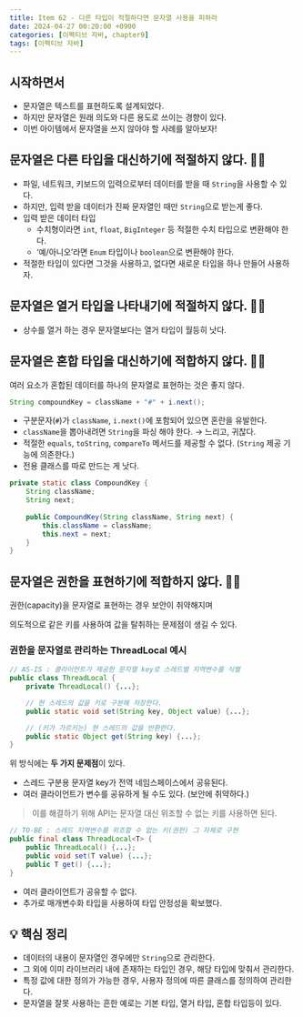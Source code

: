 ```yaml
---
title: Item 62 - 다른 타입이 적절하다면 문자열 사용을 피하라
date: 2024-04-27 00:20:00 +0900
categories: [이펙티브 자바, chapter9]
tags: [이펙티브 자바]
---
```


## **시작하면서**
- 문자열은 텍스트를 표현하도록 설계되었다.
- 하지만 문자열은 원래 의도와 다른 용도로 쓰이는 경향이 있다.
- 이번 아이템에서 문자열을 쓰지 않아야 할 사례를 알아보자!

## **문자열은 다른 타입을 대신하기에 적절하지 않다. 🙅‍♂️**

- 파일, 네트워크, 키보드의 입력으로부터 데이터를 받을 때 `String`을 사용할 수 있다.
- 하지만, 입력 받을 데이터가 진짜 문자열인 때만 `String`으로 받는게 좋다.
- 입력 받은 데이터 타입
    - 수치형이라면 `int`, `float`, `BigInteger` 등 적절한 수치 타입으로 변환해야 한다.
    - ‘예/아니오’라면 `Enum` 타입이나 `boolean`으로 변환해야 한다.
- 적절한 타입이 있다면 그것을 사용하고, 없다면 새로운 타입을 하나 만들어 사용하자.

## **문자열은 열거 타입을 나타내기에 적절하지 않다. 🙅‍♂️**

- 상수를 열거 하는 경우 문자열보다는 열거 타입이 월등히 낫다.

## **문자열은 혼합 타입을 대신하기에 적합하지 않다. 🙅‍♂️**

여러 요소가 혼합된 데이터를 하나의 문자열로 표현하는 것은 좋지 않다.

```java
String compoundKey = className + "#" + i.next();
```

- 구분문자(`#`)가 `className`, `i.next()`에 포함되어 있으면 혼란을 유발한다.
- `className`을 뽑아내려면 `String`을 파싱 해야 한다. → 느리고, 귀찮다.
- 적절한 `equals`, `toString`, `compareTo` 메서드를 제공할 수 없다. (`String` 제공 기능에 의존한다.)
- 전용 클래스를 따로 만드는 게 낫다.

```java
private static class CompoundKey {
    String className;
    String next;
    
    public CompoundKey(String className, String next) {
        this.className = className;
        this.next = next;
    }
}
```

## **문자열은 권한을 표현하기에 적합하지 않다. 🙅‍♂️**

권한(capacity)을 문자열로 표현하는 경우 보안이 취약해지며 

의도적으로 같은 키를 사용하여 값을 탈취하는 문제점이 생길 수 있다.

### **권한을 문자열로 관리하는 ThreadLocal 예시**

```java
// AS-IS : 클라이언트가 제공한 문자열 key로 스레드별 지역변수를 식별
public class ThreadLocal {
    private ThreadLocal() {...};

    // 현 스레드의 값을 키로 구분해 저장한다.
    public static void set(String key, Object value) {...};

    // (키가 가르키는) 현 스레드의 값을 반환한다.
    public static Object get(String key) {...};
}
```

위 방식에는 **두 가지 문제점**이 있다.

- 스레드 구분용 문자열 key가 전역 네임스페이스에서 공유된다.
- 여러 클라이언트가 변수를 공유하게 될 수도 있다. (보안에 취약하다.)

> 이를 해결하기 위해 API는 문자열 대신 위조할 수 없는 키를 사용하면 된다.

```java
// TO-BE : 스레드 지역변수를 위조할 수 없는 키(권한) 그 자체로 구현
public final class ThreadLocal<T> {
    public ThreadLocal() {...};
    public void set(T value) {...};
    public T get() {...};
}
```

- 여러 클라이언트가 공유할 수 없다.
- 추가로 매개변수화 타입을 사용하여 타입 안정성을 확보했다.

## **💡 핵심 정리**

- 데이터의 내용이 문자열인 경우에만 `String`으로 관리한다.
- 그 외에 이미 라이브러리 내에 존재하는 타입인 경우, 해당 타입에 맞춰서 관리한다.
- 특정 값에 대한 정의가 가능한 경우, 사용자 정의에 따른 클래스를 정의하여 관리한다.
- 문자열을 잘못 사용하는 흔한 예로는 기본 타입, 열거 타입, 혼합 타입등이 있다.
